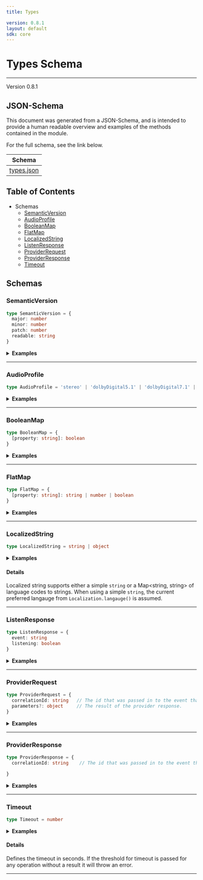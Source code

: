 ```yaml
---
title: Types

version: 0.8.1
layout: default
sdk: core
---
```

# Types Schema
---
Version 0.8.1


## JSON-Schema
This document was generated from a JSON-Schema, and is intended to provide a human readable overview and examples of the methods contained in the module.

For the full schema, see the link below.

| Schema |
|--------|
| [types.json](https://github.com/rdkcentral/firebolt-openrpc/blob/feature/badger-parity/src/schemas/types.json) |

## Table of Contents
 
 - Schemas
    - [SemanticVersion](#semanticversion)
    - [AudioProfile](#audioprofile)
    - [BooleanMap](#booleanmap)
    - [FlatMap](#flatmap)
    - [LocalizedString](#localizedstring)
    - [ListenResponse](#listenresponse)
    - [ProviderRequest](#providerrequest)
    - [ProviderResponse](#providerresponse)
    - [Timeout](#timeout)


## Schemas

### SemanticVersion

```typescript
type SemanticVersion = {
  major: number
  minor: number
  patch: number
  readable: string
}
```




<details>
  <summary><b>Examples</b></summary>

```json
```

</details>




---

### AudioProfile

```typescript
type AudioProfile = 'stereo' | 'dolbyDigital5.1' | 'dolbyDigital7.1' | 'dolbyDigital5.1+' | 'dolbyDigital7.1+' | 'dolbyAtmos'
```




<details>
  <summary><b>Examples</b></summary>

```json
```

</details>




---

### BooleanMap

```typescript
type BooleanMap = {
  [property: string]: boolean
}
```




<details>
  <summary><b>Examples</b></summary>

```json
```

</details>




---

### FlatMap

```typescript
type FlatMap = {
  [property: string]: string | number | boolean
}
```




<details>
  <summary><b>Examples</b></summary>

```json
```

</details>




---

### LocalizedString

```typescript
type LocalizedString = string | object
```




<details>
  <summary><b>Examples</b></summary>

```json
"A simple string, with no language code"

{
  "en": "This is english",
  "es": "esto es español"
}
```

</details>


#### Details

Localized string supports either a simple `string` or a Map<string, string> of language codes to strings. When using a simple `string`, the current preferred langauge from `Localization.langauge()` is assumed.


---

### ListenResponse

```typescript
type ListenResponse = {
  event: string
  listening: boolean
}
```




<details>
  <summary><b>Examples</b></summary>

```json
```

</details>




---

### ProviderRequest

```typescript
type ProviderRequest = {
  correlationId: string   // The id that was passed in to the event that triggered a provider method to be called
  parameters?: object     // The result of the provider response.
}
```




<details>
  <summary><b>Examples</b></summary>

```json
```

</details>




---

### ProviderResponse

```typescript
type ProviderResponse = {
  correlationId: string    // The id that was passed in to the event that triggered a provider method to be called

}
```




<details>
  <summary><b>Examples</b></summary>

```json
```

</details>




---

### Timeout

```typescript
type Timeout = number
```




<details>
  <summary><b>Examples</b></summary>

```json
```

</details>


#### Details

Defines the timeout in seconds. If the threshold for timeout is passed for any operation without a result it will throw an error.


---


